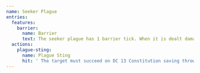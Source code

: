 ```yaml
---
name: Seeker Plague
entries:
  features:
    barrier:
      name: Barrier
      text: The seeker plague has 1 barrier tick. When it is dealt damage, remove one barrier tick and reduce the damage by 1d8.
  actions:
    plague-sting:
      name: Plague Sting
      hit: ' The target must succeed on DC 13 Constitution saving throw or has disadvantage on its next attack roll'
---
```

